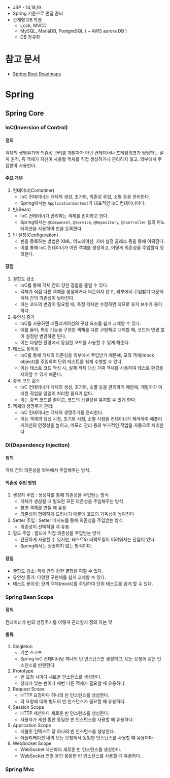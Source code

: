 - JSP - 14,18,19
- Spring 기준으로 면접 준비
- 관계형 DB 학습
    - Lock, MVCC
    - MySQL, MariaDB, PostgreSQL ( + AWS aurora DB )
    - DB 정규화

# 참고 문서

- [Spring Boot Roadmaps](https://roadmap.sh/spring-boot)

# Spring

## Spring Core

### IoC(Inversion of Control)

#### 정의

객체의 생명주기와 의존성 관리를 개발자가 아닌 컨테이너나 프레임워크가 담당하는 설계 원칙, 즉 객체가 자신이 사용할 객체를 직접 생성하거나 관리하지 않고, 외부에서 주입받아 사용한다.

#### 주요 개념

1. 컨테이너(Contatiner)
    - IoC 컨테이너는 객체의 생성, 초기화, 의존성 주입, 소멸 등을 관리한다.
    - Spring에서는 `ApplicationContext`가 대표적인 IoC 컨테이너이다.
2. 빈(Bean)
    - IoC 컨테이너가 관리하는 객체를 빈이라고 한다.
    - Spring에서는 `@Component`, `@Service`, `@Repository`, `@Controller` 등의 어노테이션을 사용하여 빈을 등록한다.
3. 빈 설정(Configuration)
    - 빈을 등록하는 방법은 XML, 어노테이션, 자바 설정 클래스 등을 통해 이뤄진다.
    - 이를 통해 IoC 컨테이너가 어떤 객체를 생성하고, 어떻게 의존성을 주입할지 정의한다.

#### 장점

1. 결합도 감소
    - IoC를 통해 객체 간의 강한 결합을 줄일 수 있다.
    - 객체가 직접 다른 객체를 생성하거나 의존하지 않고, 외부에서 주입받기 때문에 객체 간의 의존성이 낮아진다.
    - 이는 코드의 변경이 필요할 때, 특정 객체만 수정하면 되므로 유지 보수가 용이하다.
2. 유연성 증가
    - IoC를 사용하면 애플리케이션의 구성 요소를 쉽게 교체할 수 있다.
    - 예를 들어, 특정 기능을 구현한 객체를 다른 구현체로 대체할 때, 코드의 변경 없이 설정만 변경하면 된다.
    - 이는 다양한 환경에서 동일한 코드를 사용할 수 있게 해준다.
3. 테스트 용이성
    - IoC를 통해 객체의 의존성을 외부에서 주입받기 때문에, 모의 객체(mock object)를 주입하여 단위 테스트를 쉽게 수행할 수 있다.
    - 이는 테스트 코드 작성 시, 실제 객체 대신 가짜 객체를 사용하여 테스트 환경을 제어할 수 있게 해준다.
4. 중복 코드 감소
    - IoC 컨테이너가 객체의 생성, 초기화, 소멸 등을 관리하기 때문에, 개발자가 이러한 작업을 일일이 처리할 필요가 없다.
    - 이는 중복 코드를 줄이고, 코드의 간결성을 유지할 수 있게 한다.
5. 객체의 생명주기 관리:
    - IoC 컨테이너는 객체의 생명주기를 관리한다.
    - 이는 객체의 생성 시점, 초기화 시점, 소멸 시점을 컨테이너가 제어하여 애플리케이션의 안정성을 높이고, 메모리 관리 등의 부가적인 작업을 자동으로 처리한다.

### DI(Dependency Injection)

#### 정의

객체 간의 의존성을 외부에서 주입해주는 방식. 

#### 의존성 주입 방법
1. 생성자 주입 : 생성자를 통해 의존성을 주입받는 방식
   - 객체가 생성될 때 필요한 모든 의존성을 주입해주는 방식
   - 불변 객체를 만들 때 유용
   - 의존성이 명확하게 드러나기 때문에 코드의 가독성이 높아진다
2. Setter 주입 : Setter 메서드를 통해 의존성을 주입받는 방식
   - 의존성이 선택적일 때 유용
3. 필드 주입 : 필드에 직접 의존성을 주입받는 방식
   - 간단하게 사용할 수 있지만, 테스트와 리팩토링이 어려워지는 단점이 있다. 
   - Spring에서는 권장하지 않는 방식이다.

#### 장점
- 결합도 감소: 객체 간의 강한 결합을 피할 수 있다.
- 유연성 증가: 다양한 구현체를 쉽게 교체할 수 있다.
- 테스트 용이성: 모의 객체(mock)를 주입하여 단위 테스트를 쉽게 할 수 있다.

### Spring Bean Scope 

#### 정의
컨테이너가 빈의 생명주기를 어떻게 관리할지 정의 하는 것

#### 종류
1. Singleton
   - 기본 스코프
   - Spring IoC 컨테이너당 하나의 빈 인스턴스만 생성하고, 모든 요청에 같은 인스턴스를 반환한다.
2. Prototype
   - 빈 요청 시마다 새로운 인스턴스를 생성한다.
   - 상태가 있는 빈이나 매번 다른 객체가 필요할 때 유용하다.
3. Request Scope
   - HTTP 요청마다 하나의 빈 인스턴스를 생성한다.
   - 각 요청에 대해 별도의 빈 인스턴스가 필요할 때 유용하다.
4. Session Scope
   - HTTP 세션마다 새로운 빈 인스턴스를 생성한다. 
   - 사용자가 세션 동안 동일한 빈 인스턴스를 사용할 때 유용하다.
5. Application Scope
   - 서블릿 컨텍스트 당 하나의 빈 인스턴스를 생성한다. 
   - 애플리케이션 내의 모든 요청에서 동일한 인스턴스를 사용할 때 유용하다.
6. WebSocket Scope
   - WebSocket 세션마다 새로운 빈 인스턴스를 생성한다. 
   - WebSocket 연결 동안 동일한 빈 인스턴스를 사용할 때 유용하다.

### Spring Mvc
